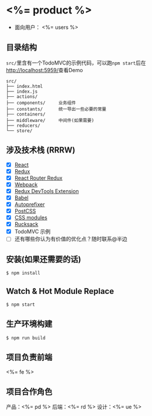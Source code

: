
# <%= product %>

- 面向用户： <%= users %>

## 目录结构

```src/```里含有一个TodoMVC的示例代码，可以跑```npm start```后在[http://localhost:5959/](http://localhost:5959/)查看Demo    

```
src/
├── index.html
├── index.js
├── actions/
├── components/     业务组件
├── constants/      统一导出一些必要的常量
├── containers/
├── middleware/     中间件(如果需要)
├── reducers/
└── store/
```

## 涉及技术栈 (RRRW)

- [x] [React](https://facebook.github.io/react/)
- [x] [Redux](https://github.com/reactjs/redux)
- [x] [React Router Redux](https://github.com/reactjs/react-router-redux)
- [x] [Webpack](https://webpack.github.io)
- [x] [Redux DevTools Extension](https://github.com/zalmoxisus/redux-devtools-extension)
- [x] [Babel](https://babeljs.io/)
- [x] [Autoprefixer](https://github.com/postcss/autoprefixer)
- [x] [PostCSS](https://github.com/postcss/postcss)
- [x] [CSS modules](https://github.com/outpunk/postcss-modules)
- [x] [Rucksack](http://simplaio.github.io/rucksack/docs)
- [x] TodoMVC 示例
- [ ] 还有哪些你认为有价值的优化点？随时联系@半边

## 安装(如果还需要的话)

```
$ npm install
```

## Watch & Hot Module Replace

```
$ npm start
```

## 生产环境构建

```
$ npm run build
```

## 项目负责前端

<%= fe %>

## 项目合作角色

产品：<%= pd %>
后端：<%= rd %>
设计：<%= ue %>
